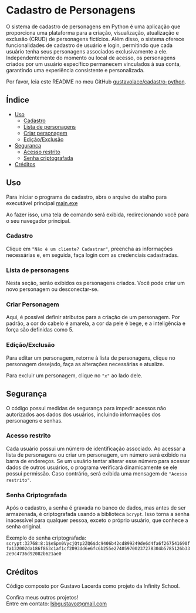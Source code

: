 # Cadastro de Personagens

O sistema de cadastro de personagens em Python é uma aplicação que proporciona uma plataforma para a criação, visualização, atualização e exclusão (CRUD) de personagens fictícios. Além disso, o sistema oferece funcionalidades de cadastro de usuário e login, permitindo que cada usuário tenha seus personagens associados exclusivamente a ele. Independentemente do momento ou local de acesso, os personagens criados por um usuário específico permanecem vinculados à sua conta, garantindo uma experiência consistente e personalizada.

Por favor, leia este README no meu GitHub [gustavolace/cadastro-python](https://github.com/gustavolace/cadastro-python/blob/main/README.md).

## Índice
- [Uso](#uso)
  - [Cadastro](#cadastro)
  - [Lista de personagens](#lista-de-personagens)
  - [Criar personagem](#criar-personagem)
  - [Edição/Exclusão](#ediçãoexclusão)
- [Segurança](#segurança)
  - [Acesso restrito](#acesso-restrito)
  - [Senha criptografada](#senha-criptografada)
- [Créditos](#créditos)

## Uso
Para iniciar o programa de cadastro, abra o arquivo de atalho para executável principal [main.exe](./main.exe)

Ao fazer isso, uma tela de comando será exibida, redirecionando você para o seu navegador principal.

### Cadastro
Clique em ``"Não é um cliente? Cadastrar"``, preencha as informações necessárias e, em seguida, faça login com as credenciais cadastradas.

### Lista de personagens
Nesta seção, serão exibidos os personagens criados. Você pode criar um novo personagem ou desconectar-se.

### Criar Personagem
Aqui, é possível definir atributos para a criação de um personagem. Por padrão, a cor do cabelo é amarela, a cor da pele é bege, e a inteligência e força são definidas como 5.

### Edição/Exclusão
Para editar um personagem, retorne à lista de personagens, clique no personagem desejado, faça as alterações necessárias e atualize.

Para excluir um personagem, clique no ``"x"`` ao lado dele.

## Segurança
O código possui medidas de segurança para impedir acessos não autorizados aos dados dos usuários, incluindo informações dos personagens e senhas.

### Acesso restrito
Cada usuário possui um número de identificação associado. Ao acessar a lista de personagens ou criar um personagem, um número será exibido na barra de endereços. Se um usuário tentar alterar esse número para acessar dados de outros usuários, o programa verificará dinamicamente se ele possui permissão. Caso contrário, será exibida uma mensagem de `"Acesso restrito"`.

### Senha Criptografada
Após o cadastro, a senha é gravada no banco de dados, mas antes de ser armazenada, é criptografada usando a biblioteca ``bcrypt``. Isso torna a senha inacessível para qualquer pessoa, exceto o próprio usuário, que conhece a senha original.

Exemplo de senha criptografada:
``scrypt:32768:8:1$eSpn0VycjQtp2ZQ6$dc9406b42cd899249de6d4fa6f267541690ffa132002da186f863c1af1cf2093dd6e6fc6b255e274059700237278304b5785126b332e9c4736d92082b621ae0``

## Créditos
Código composto por Gustavo Lacerda como projeto da Infinity School.

Confira meus outros projetos!<br>
Entre em contato: [lsbgustavo@gmail.com](mailto:lsbgustavo@gmail.com)


